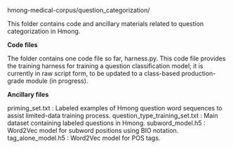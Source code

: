 hmong-medical-corpus/question_categorization/

This folder contains code and ancillary materials related to question categorization in Hmong.

__Code files__

The folder contains one code file so far, harness.py. This code file provides the training harness for training a question classification model; it is currently in raw script form, to be updated to a class-based production-grade module (in progress).

__Ancillary files__

priming_set.txt : Labeled examples of Hmong question word sequences to assist limited-data training process.
question_type_training_set.txt : Main dataset containing labeled questions in Hmong.
subword_model.h5 : Word2Vec model for subword positions using BIO notation.
tag_alone_model.h5 : Word2Vec model for POS tags.
